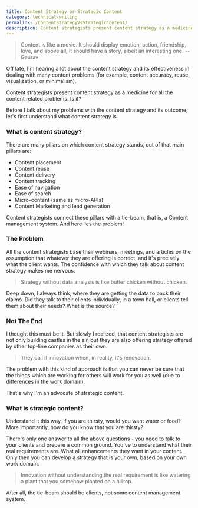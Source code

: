 ```yaml
---
title: Content Strategy or Strategic Content
category: technical-writing
permalink: /ContentStrategyVsStrategicContent/
description: Content strategists present content strategy as a medicine for all the content related problems. Is it?
---
```


> Content is like a movie. It should display emotion, action, friendship, love, and above all, it should have a story, albeit an interesting one.
> -- Gaurav

Off late, I'm hearing a lot about the content strategy and its effectiveness in dealing with many content problems (for example, content accuracy, reuse, visualization, or minimalism).

Content strategists present content strategy as a medicine for all the content related problems. Is it?

Before I talk about my problems with the content strategy and its outcome, let's first understand what content strategy is.  

### What is content strategy?

There are many pillars on which content strategy stands, out of that main pillars are:

 - Content placement
 - Content reuse
 - Content delivery
 - Content tracking
 - Ease of navigation
 - Ease of search
 - Micro-content (same as micro-APIs)
 - Content Marketing and lead generation

Content strategists connect these pillars with a tie-beam, that is, a Content management system.
And here lies the problem!

### The Problem

All the content strategists base their webinars, meetings, and articles on the assumption that whatever they are offering is correct, and it's precisely what the client wants. The confidence with which they talk about content strategy makes me nervous.
> Strategy without data analysis is like butter chicken without chicken.

Deep down, I always think, where they are getting the data to back their claims. Did they talk to their clients individually, in a town hall, or clients tell them about their needs? What is the source?
### Not The End

I thought this must be it. But slowly I realized, that content strategists are not only building castles in the air, but they are also offering strategy offered by other top-line companies as their own.

> They call it innovation when, in reality, it's renovation.

The problem with this kind of approach is that you can never be sure that the things which are working for others will work for you as well (due to differences in the work domain). 

That's why I'm an advocate of strategic content.

### What is strategic content?
Understand it this way, if you are thirsty, would you want water or food? More importantly, how do you know that you are thirsty?

There's only one answer to all the above questions - you need to talk to your clients and prepare a common ground. You've to understand what their real requirements are. What all enhancements they want in your content. 
Only then you can develop a strategy that is your own, based on your own work domain.

> Innovation without understanding the real requirement is like watering a plant that you somehow planted on a hilltop.

After all, the tie-beam should be clients, not some content management system.